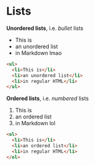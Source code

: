 # Lists

**Unordered lists**, i.e. _bullet_ lists

- This is
- an unordered list
- in Markdown lmao

```html
<ul>
  <li>This is</li>
  <li>an unordered list</li>
  <li>in regular HTML</li>
</ul>
```

**Ordered lists**, i.e. _numbered_ lists

1. This is
2. an ordered list
3. in Markdown lol

```html
<ol>
  <li>This is</li>
  <li>an ordered list</li>
  <li>in regular HTML</li>
</ol>
```
